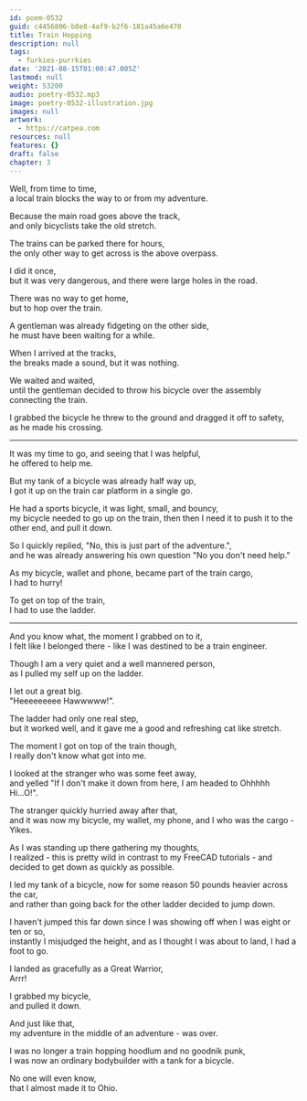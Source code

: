 ```yaml
---
id: poem-0532
guid: c4456806-b8e8-4af9-b2f6-181a45a6e470
title: Train Hopping
description: null
tags:
  - furkies-purrkies
date: '2021-08-15T01:00:47.005Z'
lastmod: null
weight: 53200
audio: poetry-0532.mp3
image: poetry-0532-illustration.jpg
images: null
artwork:
  - https://catpea.com
resources: null
features: {}
draft: false
chapter: 3
---
```


Well, from time to time,\
a local train blocks the way to or from my adventure.

Because the main road goes above the track,\
and only bicyclists take the old stretch.

The trains can be parked there for hours,\
the only other way to get across is the above overpass.

I did it once,\
but it was very dangerous, and there were large holes in the road.

There was no way to get home,\
but to hop over the train.

A gentleman was already fidgeting on the other side,\
he must have been waiting for a while.

When I arrived at the tracks,\
the breaks made a sound, but it was nothing.

We waited and waited,\
until the gentleman decided to throw his bicycle over the assembly connecting the train.

I grabbed the bicycle he threw to the ground and dragged it off to safety,\
as he made his crossing.

---

It was my time to go, and seeing that I was helpful,\
he offered to help me.

But my tank of a bicycle was already half way up,\
I got it up on the train car platform in a single go.

He had a sports bicycle, it was light, small, and bouncy,\
my bicycle needed to go up on the train, then then I need it to push it to the other end, and pull it down.

So I quickly replied, "No, this is just part of the adventure.",\
and he was already answering his own question "No you don't need help."

As my bicycle, wallet and phone, became part of the train cargo,\
I had to hurry!

To get on top of the train,\
I had to use the ladder.

---

And you know what, the moment I grabbed on to it,\
I felt like I belonged there - like I was destined to be a train engineer.

Though I am a very quiet and a well mannered person,\
as I pulled my self up on the ladder.

I let out a great big.\
"Heeeeeeeee Hawwwww!".

The ladder had only one real step,\
but it worked well, and it gave me a good and refreshing cat like stretch.

The moment I got on top of the train though,\
I really don't know what got into me.

I looked at the stranger who was some feet away,\
and yelled "If I don't make it down from here, I am headed to Ohhhhh Hi...O!".

The stranger quickly hurried away after that,\
and it was now my bicycle, my wallet, my phone, and I who was the cargo - Yikes.

As I was standing up there gathering my thoughts,\
I realized - this is pretty wild in contrast to my FreeCAD tutorials - and decided to get down as quickly as possible.

I led my tank of a bicycle, now for some reason 50 pounds heavier across the car,\
and rather than going back for the other ladder decided to jump down.

I haven't jumped this far down since I was showing off when I was eight or ten or so,\
instantly I misjudged the height, and as I thought I was about to land, I had a foot to go.

I landed as gracefully as a Great Warrior,\
Arrr!

I grabbed my bicycle,\
and pulled it down.

And just like that,\
my adventure in the middle of an adventure - was over.

I was no longer a train hopping hoodlum and no goodnik punk,\
I was now an ordinary bodybuilder with a tank for a bicycle.

No one will even know,\
that I almost made it to Ohio.
